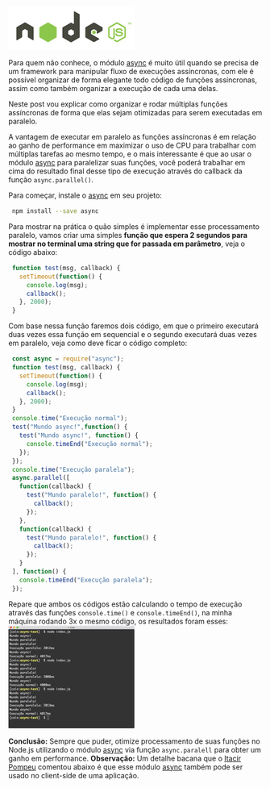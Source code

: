 ![Funções paralelas usando async](images/nodejs-logo.jpg "Funções paralelas usando async")

Para quem não conhece, o módulo [async](https://github.com/caolan/async "Github do async") é muito útil quando se precisa de um framework para manipular fluxo de execuções assíncronas, com ele é possível organizar de forma elegante todo código de funções assíncronas, assim como também organizar a execução de cada uma delas.

Neste post vou explicar como organizar e rodar múltiplas funções assíncronas de forma que elas sejam otimizadas para serem executadas em paralelo.

A vantagem de executar em paralelo as funções assíncronas é em relação ao ganho de performance em maximizar o uso de CPU para trabalhar com múltiplas tarefas ao mesmo tempo, e o mais interessante é que ao usar o módulo [async](https://github.com/caolan/async "Github do async") para paralelizar suas funções, você poderá trabalhar em cima do resultado final desse tipo de execução através do callback da função `async.parallel()`.

Para começar, instale o [async](https://github.com/caolan/async "Github do async") em seu projeto:
``` bash
 npm install --save async
``` 

Para mostrar na prática o quão simples é implementar esse processamento paralelo, vamos criar uma simples **função que espera 2 segundos para mostrar no terminal uma string que for passada em parâmetro**, veja o código abaixo:
``` javascript
 function test(msg, callback) {
   setTimeout(function() {
     console.log(msg);
     callback();
   }, 2000);
 }
``` 

Com base nessa função faremos dois código, em que o primeiro executará duas vezes essa função em sequencial e o segundo executará duas vezes em paralelo, veja como deve ficar o código completo:
``` javascript
 const async = require("async");
 function test(msg, callback) {
   setTimeout(function() {
     console.log(msg);
     callback();
   }, 2000);
 }
 console.time("Execução normal");
 test("Mundo async!",function() {
   test("Mundo async!", function() {
     console.timeEnd("Execução normal");
   });
 });
 console.time("Execução paralela");
 async.parallel([
   function(callback) {
     test("Mundo paralelo!", function() {
       callback();
     });
   },
   function(callback) {
     test("Mundo paralelo!", function() {
       callback();
     });
   }
 ], function() {
   console.timeEnd("Execução paralela");
 });
``` 

Repare que ambos os códigos estão calculando o tempo de execução através das funções `console.time()` e `console.timeEnd()`, na minha máquina rodando 3x o mesmo código, os resultados foram esses:
[![Resultado do benchmark: async vs parallel](images/async-vs-parallel-small.png)](images/async-vs-parallel.png "Resultado do benchmark: async vs parallel")

[](images/async-vs-parallel.png "Resultado do benchmark: async vs parallel")

**Conclusão:** Sempre que puder, otimize processamento de suas funções no Node.js utilizando o módulo [async](https://github.com/caolan/async "Github do async") via função `async.paralell` para obter um ganho em performance.
**Observação:** Um detalhe bacana que o [Itacir Pompeu](https://disqus.com/by/ItacirPompeu/) comentou abaixo é que esse módulo [async](https://github.com/caolan/async "Github do async") também pode ser usado no client-side de uma aplicação.